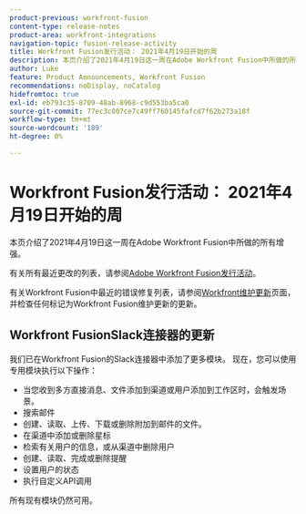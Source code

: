 ```yaml
---
product-previous: workfront-fusion
content-type: release-notes
product-area: workfront-integrations
navigation-topic: fusion-release-activity
title: Workfront Fusion发行活动： 2021年4月19日开始的周
description: 本页介绍了2021年4月19日这一周在Adobe Workfront Fusion中所做的所有增强。
author: Luke
feature: Product Announcements, Workfront Fusion
recommendations: noDisplay, noCatalog
hidefromtoc: true
exl-id: eb793c35-8709-48ab-8968-c9d553ba5ca0
source-git-commit: 77ec3c007ce7c49ff760145fafcd7f62b273a18f
workflow-type: tm+mt
source-wordcount: '189'
ht-degree: 0%

---
```


# Workfront Fusion发行活动： 2021年4月19日开始的周

本页介绍了2021年4月19日这一周在Adobe Workfront Fusion中所做的所有增强。

有关所有最近更改的列表，请参阅[Adobe Workfront Fusion发行活动](/help/workfront-fusion/fusion-product-releases/fusion-release-activity.md)。

有关Workfront Fusion中最近的错误修复列表，请参阅[Workfront维护更新](https://experienceleague.adobe.com/docs/workfront-known-issues/releases/current-updates.html?lang=zh-Hans)页面，并检查任何标记为Workfront Fusion维护更新的更新。

## Workfront FusionSlack连接器的更新

我们已在Workfront Fusion的Slack连接器中添加了更多模块。 现在，您可以使用专用模块执行以下操作：

* 当您收到多方直接消息、文件添加到渠道或用户添加到工作区时，会触发场景。
* 搜索邮件
* 创建、读取、上传、下载或删除附加到邮件的文件。
* 在渠道中添加或删除星标
* 检索有关用户的信息，或从渠道中删除用户
* 创建、读取、完成或删除提醒
* 设置用户的状态
* 执行自定义API调用

所有现有模块仍然可用。
